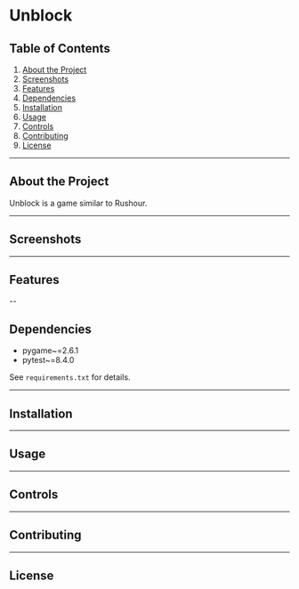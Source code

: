 # Unblock

## Table of Contents
1. [About the Project](#about-the-project)
2. [Screenshots](#screenshots)
3. [Features](#features)
4. [Dependencies](#dependencies)
5. [Installation](#installation)
6. [Usage](#usage)
7. [Controls](#controls)
8. [Contributing](#contributing)
9. [License](#license)

---
## About the Project
Unblock is a game similar to Rushour.

---
## Screenshots

---
## Features

--
## Dependencies
- pygame~=2.6.1
- pytest~=8.4.0

See `requirements.txt` for details.

---
## Installation

---
## Usage

---
## Controls

---
## Contributing

---
## License